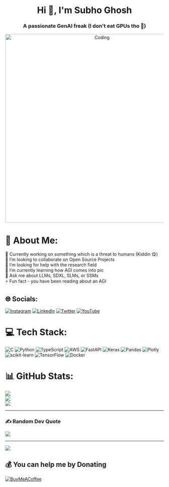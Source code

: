 <h1 align="center">Hi 👋, I'm Subho Ghosh</h1>
<h3 align="center">A passionate GenAI freak (I don't eat GPUs tho 🤮)</h3>
<div align="center">
  <img alt="Coding" width="600" src="https://media.giphy.com/media/54QMdIfNnXTKx4Y1sh/giphy.gif">
</div>


# 💫 About Me:
🔭 Currently working on something which is a threat to humans (Kiddin 😋)<br>👯 I’m looking to collaborate on Open Source Projects<br>🤝 I’m looking for help with the research field<br>🌱 I’m currently learning how AGI comes into pic<br>💬 Ask me about LLMs, SDXL, SLMs, or SSMs <br>⚡ Fun fact - you have been reading about an AGI


## 🌐 Socials:
[![Instagram](https://img.shields.io/badge/Instagram-%23E4405F.svg?logo=Instagram&logoColor=white)](https://instagram.com/subhoghosh02) [![LinkedIn](https://img.shields.io/badge/LinkedIn-%230077B5.svg?logo=linkedin&logoColor=white)](https://linkedin.com/in/thesubhoghosh) [![Twitter](https://img.shields.io/badge/Twitter-%231DA1F2.svg?logo=Twitter&logoColor=white)](https://twitter.com/subhoghosh02) [![YouTube](https://img.shields.io/badge/YouTube-%23FF0000.svg?logo=YouTube&logoColor=white)](https://youtube.com/@yourbrandstories) 

# 💻 Tech Stack:
![C](https://img.shields.io/badge/c-%2300599C.svg?style=for-the-badge&logo=c&logoColor=white) ![Python](https://img.shields.io/badge/python-3670A0?style=for-the-badge&logo=python&logoColor=ffdd54) ![TypeScript](https://img.shields.io/badge/typescript-%23007ACC.svg?style=for-the-badge&logo=typescript&logoColor=white) ![AWS](https://img.shields.io/badge/AWS-%23FF9900.svg?style=for-the-badge&logo=amazon-aws&logoColor=white) ![FastAPI](https://img.shields.io/badge/FastAPI-005571?style=for-the-badge&logo=fastapi) ![Keras](https://img.shields.io/badge/Keras-%23D00000.svg?style=for-the-badge&logo=Keras&logoColor=white) ![Pandas](https://img.shields.io/badge/pandas-%23150458.svg?style=for-the-badge&logo=pandas&logoColor=white) ![Plotly](https://img.shields.io/badge/Plotly-%233F4F75.svg?style=for-the-badge&logo=plotly&logoColor=white) ![scikit-learn](https://img.shields.io/badge/scikit--learn-%23F7931E.svg?style=for-the-badge&logo=scikit-learn&logoColor=white) ![TensorFlow](https://img.shields.io/badge/TensorFlow-%23FF6F00.svg?style=for-the-badge&logo=TensorFlow&logoColor=white) ![Docker](https://img.shields.io/badge/docker-%230db7ed.svg?style=for-the-badge&logo=docker&logoColor=white)

# 📊 GitHub Stats:
![](https://github-readme-stats.vercel.app/api?username=ighoshsubho&theme=dark&hide_border=false&include_all_commits=true&count_private=true)<br/>
![](https://github-readme-streak-stats.herokuapp.com/?user=ighoshsubho&theme=dark&hide_border=false)<br/>
![](https://github-readme-stats.vercel.app/api/top-langs/?username=ighoshsubho&theme=dark&hide_border=false&include_all_commits=true&count_private=true&layout=compact)

---
### ✍️ Random Dev Quote
![](https://quotes-github-readme.vercel.app/api?type=horizontal&theme=tokyonight)

---
[![](https://visitcount.itsvg.in/api?id=ighoshsubho&icon=0&color=0)](https://visitcount.itsvg.in)

  ## 💰 You can help me by Donating
  [![BuyMeACoffee](https://img.shields.io/badge/Buy%20Me%20a%20Coffee-ffdd00?style=for-the-badge&logo=buy-me-a-coffee&logoColor=black)](https://buymeacoffee.com/https://www.buymeacoffee.com/ighoshsubho) 

  
<!-- Proudly created with GPRM ( https://gprm.itsvg.in ) -->
